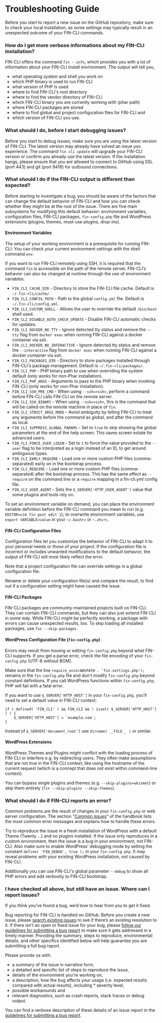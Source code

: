 # Troubleshooting Guide

Before you start to report a new issue on the GitHub repository, make sure to check your local installation, as some settings may typically result in an unexpected outcome of your FIN-CLI commands.

### How do I get more verbose informations about my FIN-CLI installation?

FIN-CLI offers the command `fin --info`, which provides you with a lot of information about your FIN-CLI install environment. The output will tell you,
* what operating system and shell you work on
* which PHP binary is used to run FIN-CLI
* what version of PHP is used
* where to find FIN-CLI's root directory
* where to find the vendor directory of FIN-CLI
* which FIN-CLI binary  you are currently working with (phar path)
* where FIN-CLI packages are stored
* where to find global and project configuration files for FIN-CLI and
* which version of FIN-CLI you use.

### What should I do, before I start debugging issues?

Before you start to debug issues, make sure you are using the latest version of FIN-CLI. The latest version may already have solved an issue you experience. The command `fin cli update` will upgrade your FIN-CLI version or confirm you already use the latest version. If the installation hangs, please ensure that you are allowed to connect to GitHub using SSL (port 443) and git (port 9418) for outbound connections.

### What should I do if the FIN-CLI output is different than expected?

Before starting to investigate a bug, you should be aware of the factors that can change the default behavior of FIN-CLI and how you can check whether they might be at the root of the issue. There are five main subsystems for modifying this default behavior: environment variables, configuration files, FIN-CLI packages, `fin-config.php` file and WordPress extensions (plugins, themes, must-use plugins, drop-ins).

#### Environment Variables

The setup of your working environment is a prerequisite for running FIN-CLI. You can check your current environment settings with the shell command `env`.

If you want to run FIN-CLI remotely using SSH, it is required that the command `fin` is accessible on the path of the remote server. FIN-CLI’s behavior can also be changed at runtime through the use of environment variables:

* `FIN_CLI_CACHE_DIR` - Directory to store the FIN-CLI file cache. Default is `~/.fin-cli/cache/`.
* `FIN_CLI_CONFIG_PATH` - Path to the global `config.yml` file. Default is `~/.fin-cli/config.yml`.
* `FIN_CLI_CUSTOM_SHELL` - Allows the user to override the default `/bin/bash` shell used.
* `FIN_CLI_DISABLE_AUTO_CHECK_UPDATE` - Disable FIN-CLI automatic checks for updates.
* `FIN_CLI_DOCKER_NO_TTY` - Ignore detected tty status and remove the `--tty` flag from `docker exec` when running FIN-CLI against a docker container via ssh.
* `FIN_CLI_DOCKER_NO_INTERACTIVE` - Ignore detected tty status and remove the `--interactive` flag from `docker exec` when running FIN-CLI against a docker container via ssh.
* `FIN_CLI_PACKAGES_DIR` - Directory to store packages installed through FIN-CLI's package management. Default is `~/.fin-cli/packages/`.
* `FIN_CLI_PHP` - PHP binary path to use when overriding the system default (only works for non-Phar installation).
* `FIN_CLI_PHP_ARGS` - Arguments to pass to the PHP binary when invoking FIN-CLI (only works for non-Phar installation).
* `FIN_CLI_SSH_PRE_CMD` - When using `--ssh=<ssh>`, perform a command before FIN-CLI calls FIN-CLI on the remote server.
* `FIN_CLI_SSH_BINARY` - When using `--ssh=<ssh>`, this is the command that will be called on the remote machine in place of `fin`.
* `FIN_CLI_STRICT_ARGS_MODE` - Avoid ambiguity by telling FIN-CLI to treat any arguments before the command as global, and after the command as local.
* `FIN_CLI_SUPPRESS_GLOBAL_PARAMS` - Set to `true` to skip showing the global parameters at the end of the help screen. This saves screen estate for advanced users.
* `FIN_CLI_FORCE_USER_LOGIN` - Set to `1` to force the value provided to the `--user` flag to be interpreted as a login instead of an ID, to get around ambiguous types.
* `FIN_CLI_EARLY_REQUIRE` - Load one or more custom PHP files (comma-separated) early on in the bootstrap process.
* `FIN_CLI_REQUIRE` - Load one or more custom PHP files (comma-separated) after the bootstrap process. This has the same effect as `--require` on the command line or a `require` mapping in a fin-cli.yml config file.
* `FIN_CLI_USER_AGENT` - Sets the `$_SERVER['HTTP_USER_AGENT']` value that some plugins and tools rely on.

To set an environment variable on demand, you can place the environment variable definition before the FIN-CLI command you mean to run (e.g. `EDITOR=vim fin post edit 1`); to overwrite environment variables, use `export VARIABLE=value` in your `~/.bashrc` or `~.zhsrc`.

#### FIN-CLI Configuration Files

Configuration files let you customize the behavior of FIN-CLI to adapt it to your personal needs or those of your project. If the configuration file is incorrect or includes unwanted modifications to the default behavior, the output of FIN-CLI will most likely reflect the error.

Note that a project configuration file can override settings in a global configuration file.

Rename or delete your configuration file(s) and compare the result, to find out if a configuration setting might have caused the issue.

#### FIN-CLI Packages

FIN-CLI packages are community-maintained projects built on FIN-CLI. They can contain FIN-CLI commands, but they can also just extend FIN-CLI in some way. While FIN-CLI might be perfectly working, a package with errors can cause unexpected results, too. To skip loading all installed packages, use `fin --skip-packages`.

#### WordPress Configuration File (`fin-config.php`)

Errors may result from moving or editing `fin-config.php` beyond what FIN-CLI supports. If you get a parse error, check the file encoding of your `fin-config.php` (UTF-8 without BOM).

Make sure that the line `require_once(ABSPATH . 'fin-settings.php');` remains in the `fin-config.php` file and don't modify `fin-config.php` beyond constant definitions. If you call WordPress functions within `fin-config.php`, PHP will fail with a fatal error.

If you want to use `$_SERVER['HTTP_HOST']` in your `fin-config.php`, you’ll need to set a default value in FIN-CLI context:

```
if ( defined( 'FIN_CLI' ) && FIN_CLI && ! isset( $_SERVER['HTTP_HOST'] ) ) {
    $_SERVER['HTTP_HOST'] = `example.com';
}
```

Instead of `$_SERVER['document_root']` use `dirname( __FILE__ )` or similar.

#### WordPress Extensions

WordPress Themes and Plugins might conflict with the loading process of FIN-CLI or interfere e.g. by redirecting users. They often make assumptions that are not true in the FIN-CLI context, like using the hostname of the current request (which is a concept that does not exist within command-line context).

You can bypass single plugins and themes (e.g. `--skip-plugins=akismet`) or skip them entirely (`fin --skip-plugins --skip-themes`).

### What should I do if FIN-CLI reports an error?

Common problems are the result of changes in your `fin-config.php` or web server configuration. The section "[Common issues](https://make.wordpress.org/cli/handbook/common-issues/)" of the handbook lists the most common error messages and explains how to handle these errors.

Try to reproduce the issue in a fresh installation of WordPress with a default Theme (Twenty …) and no plugins installed. If the issue only reproduces in a custom environment, then the issue is a bug in your environment, not FIN-CLI. Also make sure to enable WordPress' debugging mode by setting the constant `define( 'FIN_DEBUG', true );` in your `fin-config.php`. It may reveal problems with your existing WordPress installation, not caused by FIN-CLI.

Additionally you can use FIN-CLI's global parameter `--debug` to show all PHP errors and add verbosity to FIN-CLI bootstrap.

### I have checked all above, but still have an issue. Where can I report issues?

If you think you’ve found a bug, we’d love to hear from you to get it fixed.

Bug reporting for FIN-CLI is handled on GitHub. Before you create a new issue, please [search existing issues](https://github.com/search?q=org%3Afin-cli+label%3Abug+is%3Aopen+sort%3Aupdated-desc&type=issues) to see if there’s an existing resolution to it. If there isn’t an open or fixed issue for your bug, please [follow our guidelines for submitting a bug report](https://make.wordpress.org/cli/handbook/bug-reports/) to make sure it gets addressed in a timely manner. Providing the summary, steps to reproduce, environmental details, and other specifics identified below will help guarantee you are submitting a full bug report.

Please provide us with:
* a summary of the issue in narrative form,
* a detailed and specific list of steps to reproduce the issue,
* details of the environment you're working on,
* a description, how the bug affects your usage (i.e. expected results compared with actual results), including * severity level,
* possible workarounds and
* relevant diagnostics, such as crash reports, stack traces or debug output.

You can find a verbose description of these details of an issue report in the [guidelines for submitting a bug report](https://make.wordpress.org/cli/handbook/bug-reports/).
